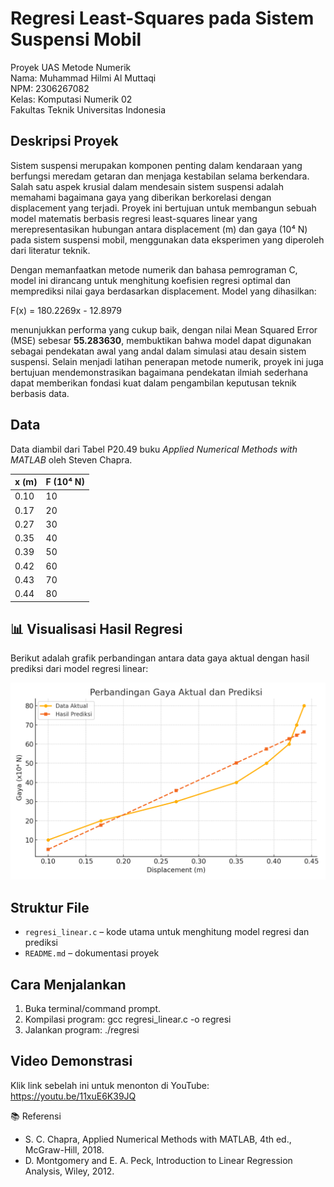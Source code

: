 # Regresi Least-Squares pada Sistem Suspensi Mobil

Proyek UAS Metode Numerik  
Nama: Muhammad Hilmi Al Muttaqi  
NPM: 2306267082  
Kelas: Komputasi Numerik 02  
Fakultas Teknik Universitas Indonesia

## Deskripsi Proyek
Sistem suspensi merupakan komponen penting dalam kendaraan yang berfungsi meredam getaran dan menjaga kestabilan selama berkendara. Salah satu aspek krusial dalam mendesain sistem suspensi adalah memahami bagaimana gaya yang diberikan berkorelasi dengan displacement yang terjadi. Proyek ini bertujuan untuk membangun sebuah model matematis berbasis regresi least-squares linear yang merepresentasikan hubungan antara displacement (m) dan gaya (10⁴ N) pada sistem suspensi mobil, menggunakan data eksperimen yang diperoleh dari literatur teknik.

Dengan memanfaatkan metode numerik dan bahasa pemrograman C, model ini dirancang untuk menghitung koefisien regresi optimal dan memprediksi nilai gaya berdasarkan displacement. Model yang dihasilkan:

F(x) = 180.2269x - 12.8979

menunjukkan performa yang cukup baik, dengan nilai Mean Squared Error (MSE) sebesar **55.283630**, membuktikan bahwa model dapat digunakan sebagai pendekatan awal yang andal dalam simulasi atau desain sistem suspensi. Selain menjadi latihan penerapan metode numerik, proyek ini juga bertujuan mendemonstrasikan bagaimana pendekatan ilmiah sederhana dapat memberikan fondasi kuat dalam pengambilan keputusan teknik berbasis data.


## Data
Data diambil dari Tabel P20.49 buku *Applied Numerical Methods with MATLAB* oleh Steven Chapra.

| x (m) | F (10⁴ N) |
|-------|-----------|
| 0.10  | 10        |
| 0.17  | 20        |
| 0.27  | 30        |
| 0.35  | 40        |
| 0.39  | 50        |
| 0.42  | 60        |
| 0.43  | 70        |
| 0.44  | 80        |

## 📊 Visualisasi Hasil Regresi

Berikut adalah grafik perbandingan antara data gaya aktual dengan hasil prediksi dari model regresi linear:

![Plot hasil regresi linear](plot_regresi_suspensi.png)

## Struktur File
- `regresi_linear.c` – kode utama untuk menghitung model regresi dan prediksi
- `README.md` – dokumentasi proyek

## Cara Menjalankan
1. Buka terminal/command prompt.
2. Kompilasi program:
   gcc regresi_linear.c -o regresi
3. Jalankan program:
   ./regresi

## Video Demonstrasi
Klik link sebelah ini untuk menonton di YouTube: https://youtu.be/11xuE6K39JQ

📚 Referensi
- S. C. Chapra, Applied Numerical Methods with MATLAB, 4th ed., McGraw-Hill, 2018.
- D. Montgomery and E. A. Peck, Introduction to Linear Regression Analysis, Wiley, 2012.




